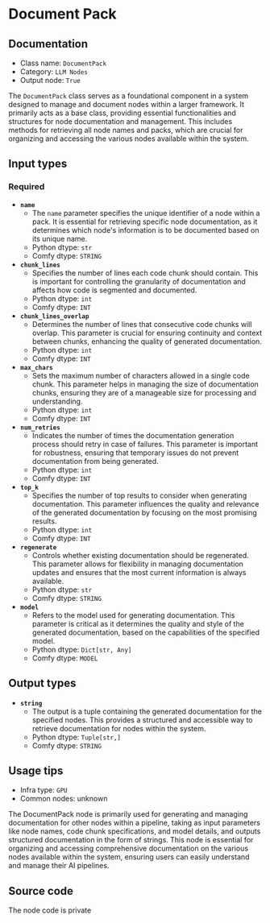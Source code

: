 # Document Pack
## Documentation
- Class name: `DocumentPack`
- Category: `LLM Nodes`
- Output node: `True`

The `DocumentPack` class serves as a foundational component in a system designed to manage and document nodes within a larger framework. It primarily acts as a base class, providing essential functionalities and structures for node documentation and management. This includes methods for retrieving all node names and packs, which are crucial for organizing and accessing the various nodes available within the system.
## Input types
### Required
- **`name`**
    - The `name` parameter specifies the unique identifier of a node within a pack. It is essential for retrieving specific node documentation, as it determines which node's information is to be documented based on its unique name.
    - Python dtype: `str`
    - Comfy dtype: `STRING`
- **`chunk_lines`**
    - Specifies the number of lines each code chunk should contain. This is important for controlling the granularity of documentation and affects how code is segmented and documented.
    - Python dtype: `int`
    - Comfy dtype: `INT`
- **`chunk_lines_overlap`**
    - Determines the number of lines that consecutive code chunks will overlap. This parameter is crucial for ensuring continuity and context between chunks, enhancing the quality of generated documentation.
    - Python dtype: `int`
    - Comfy dtype: `INT`
- **`max_chars`**
    - Sets the maximum number of characters allowed in a single code chunk. This parameter helps in managing the size of documentation chunks, ensuring they are of a manageable size for processing and understanding.
    - Python dtype: `int`
    - Comfy dtype: `INT`
- **`num_retries`**
    - Indicates the number of times the documentation generation process should retry in case of failures. This parameter is important for robustness, ensuring that temporary issues do not prevent documentation from being generated.
    - Python dtype: `int`
    - Comfy dtype: `INT`
- **`top_k`**
    - Specifies the number of top results to consider when generating documentation. This parameter influences the quality and relevance of the generated documentation by focusing on the most promising results.
    - Python dtype: `int`
    - Comfy dtype: `INT`
- **`regenerate`**
    - Controls whether existing documentation should be regenerated. This parameter allows for flexibility in managing documentation updates and ensures that the most current information is always available.
    - Python dtype: `str`
    - Comfy dtype: `STRING`
- **`model`**
    - Refers to the model used for generating documentation. This parameter is critical as it determines the quality and style of the generated documentation, based on the capabilities of the specified model.
    - Python dtype: `Dict[str, Any]`
    - Comfy dtype: `MODEL`
## Output types
- **`string`**
    - The output is a tuple containing the generated documentation for the specified nodes. This provides a structured and accessible way to retrieve documentation for nodes within the system.
    - Python dtype: `Tuple[str,]`
    - Comfy dtype: `STRING`
## Usage tips
- Infra type: `GPU`
- Common nodes: unknown

The DocumentPack node is primarily used for generating and managing documentation for other nodes within a pipeline, taking as input parameters like node names, code chunk specifications, and model details, and outputs structured documentation in the form of strings. This node is essential for organizing and accessing comprehensive documentation on the various nodes available within the system, ensuring users can easily understand and manage their AI pipelines.
## Source code
The node code is private
